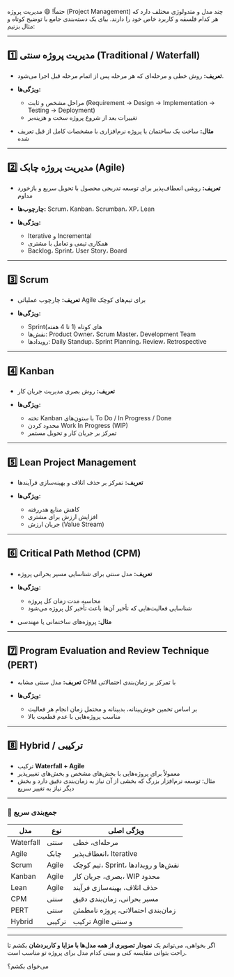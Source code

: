 حتماً! 😄
مدیریت پروژه (Project Management) چند مدل و متدولوژی مختلف دارد که هر کدام فلسفه و کاربرد خاص خود را دارند. بیای یک دسته‌بندی جامع با توضیح کوتاه و مثال بزنیم:

---

## 1️⃣ **مدیریت پروژه سنتی (Traditional / Waterfall)**

* **تعریف:** روش خطی و مرحله‌ای که هر مرحله پس از اتمام مرحله قبل اجرا می‌شود.
* **ویژگی‌ها:**

  * مراحل مشخص و ثابت (Requirement → Design → Implementation → Testing → Deployment)
  * تغییرات بعد از شروع پروژه سخت و هزینه‌بر
* **مثال:** ساخت یک ساختمان یا پروژه نرم‌افزاری با مشخصات کامل از قبل تعریف شده

---

## 2️⃣ **مدیریت پروژه چابک (Agile)**

* **تعریف:** روشی انعطاف‌پذیر برای توسعه تدریجی محصول با تحویل سریع و بازخورد مداوم
* **چارچوب‌ها:** Scrum، Kanban، Scrumban، XP، Lean
* **ویژگی‌ها:**

  * Iterative و Incremental
  * همکاری تیمی و تعامل با مشتری
  * Backlog، Sprint، User Story، Board

---

## 3️⃣ **Scrum**

* **تعریف:** چارچوب عملیاتی Agile برای تیم‌های کوچک
* **ویژگی‌ها:**

  * Sprintهای کوتاه (1 تا 4 هفته)
  * نقش‌ها: Product Owner، Scrum Master، Development Team
  * رویدادها: Daily Standup، Sprint Planning، Review، Retrospective

---

## 4️⃣ **Kanban**

* **تعریف:** روش بصری مدیریت جریان کار
* **ویژگی‌ها:**

  * تخته Kanban با ستون‌های To Do / In Progress / Done
  * محدود کردن Work In Progress (WIP)
  * تمرکز بر جریان کار و تحویل مستمر

---

## 5️⃣ **Lean Project Management**

* **تعریف:** تمرکز بر حذف اتلاف و بهینه‌سازی فرآیندها
* **ویژگی‌ها:**

  * کاهش منابع هدررفته
  * افزایش ارزش برای مشتری
  * جریان ارزش (Value Stream)

---

## 6️⃣ **Critical Path Method (CPM)**

* **تعریف:** مدل سنتی برای شناسایی مسیر بحرانی پروژه
* **ویژگی‌ها:**

  * محاسبه مدت زمان کل پروژه
  * شناسایی فعالیت‌هایی که تأخیر آن‌ها باعث تأخیر کل پروژه می‌شود
* **مثال:** پروژه‌های ساختمانی یا مهندسی

---

## 7️⃣ **Program Evaluation and Review Technique (PERT)**

* **تعریف:** مدل سنتی مشابه CPM با تمرکز بر زمان‌بندی احتمالاتی
* **ویژگی‌ها:**

  * بر اساس تخمین خوش‌بینانه، بدبینانه و محتمل زمان انجام هر فعالیت
  * مناسب پروژه‌هایی با عدم قطعیت بالا

---

## 8️⃣ **Hybrid / ترکیبی**

* ترکیب **Waterfall + Agile**
* معمولاً برای پروژه‌هایی با بخش‌های مشخص و بخش‌های تغییرپذیر
* مثال: توسعه نرم‌افزار بزرگ که بخشی از آن نیاز به زمان‌بندی دقیق دارد و بخش دیگر نیاز به تغییر سریع

---

### 🔹 جمع‌بندی سریع

| مدل       | نوع    | ویژگی اصلی                          |
| --------- | ------ | ----------------------------------- |
| Waterfall | سنتی   | مرحله‌ای، خطی                       |
| Agile     | چابک   | انعطاف‌پذیر، Iterative              |
| Scrum     | Agile  | تیم کوچک، Sprint، نقش‌ها و رویدادها |
| Kanban    | Agile  | بصری، جریان کار، WIP محدود          |
| Lean      | Agile  | حذف اتلاف، بهینه‌سازی فرآیند        |
| CPM       | سنتی   | مسیر بحرانی، زمان‌بندی دقیق         |
| PERT      | سنتی   | زمان‌بندی احتمالاتی، پروژه نامطمئن  |
| Hybrid    | ترکیبی | ترکیب Agile و سنتی                  |

---

اگر بخواهی، می‌توانم یک **نمودار تصویری از همه مدل‌ها با مزایا و کاربردشان** بکشم تا راحت بتوانی مقایسه کنی و ببینی کدام مدل برای پروژه تو مناسب است.

می‌خوای بکشم؟
